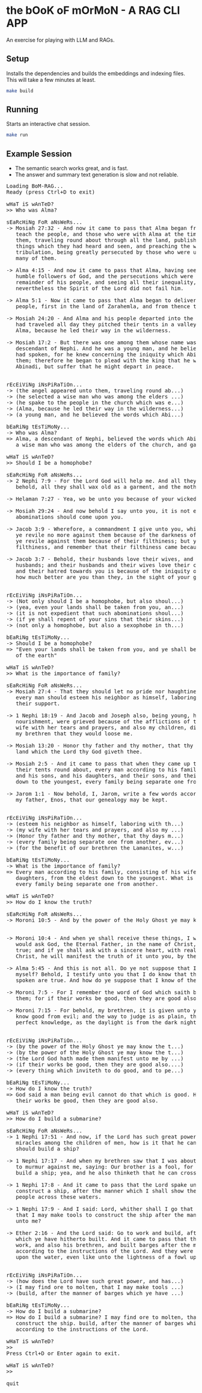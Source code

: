 # the bOoK oF mOrMoN - A RAG CLI APP

An exercise for playing with LLM and RAGs.

## Setup
Installs the dependencies and builds the embeddings and indexing files. This will take a few minutes at least.
```sh
make build
```


## Running
Starts an interactive chat session.
```sh
make run
```

## Example Session
  - The semantic search works great, and is fast.
  - The answer and summary text generation is slow and not reliable.

<pre>
Loading BoM-RAG...
Ready (press Ctrl+D to exit)

wHaT iS wAnTeD?
>> Who was Alma?

sEaRcHiNg FoR aNsWeRs...
-> Mosiah 27:32 - And now it came to pass that Alma began from this time forward to
   teach the people, and those who were with Alma at the time the angel appeared unto
   them, traveling round about through all the land, publishing to all the people the
   things which they had heard and seen, and preaching the word of God in much
   tribulation, being greatly persecuted by those who were unbelievers, being smitten by
   many of them.

-> Alma 4:15 - And now it came to pass that Alma, having seen the afflictions of the
   humble followers of God, and the persecutions which were heaped upon them by the
   remainder of his people, and seeing all their inequality, began to be very sorrowful;
   nevertheless the Spirit of the Lord did not fail him.

-> Alma 5:1 - Now it came to pass that Alma began to deliver the word of God unto the
   people, first in the land of Zarahemla, and from thence throughout all the land.

-> Mosiah 24:20 - And Alma and his people departed into the wilderness; and when they
   had traveled all day they pitched their tents in a valley, and they called the valley
   Alma, because he led their way in the wilderness.

-> Mosiah 17:2 - But there was one among them whose name was Alma, he also being a
   descendant of Nephi. And he was a young man, and he believed the words which Abinadi
   had spoken, for he knew concerning the iniquity which Abinadi had testified against
   them; therefore he began to plead with the king that he would not be angry with
   Abinadi, but suffer that he might depart in peace.


rEcEiViNg iNsPiRaTiOn...
·> (the angel appeared unto them, traveling round ab...)
·> (he selected a wise man who was among the elders ...)
·> (he spake to the people in the church which was e...)
·> (Alma, because he led their way in the wilderness...)
·> (a young man, and he believed the words which Abi...)

bEaRiNg tEsTiMoNy...
-> Who was Alma?
=> Alma, a descendant of Nephi, believed the words which Abinadi had spoken. He selected
   a wise man who was among the elders of the church, and gave him power to enact laws.

wHaT iS wAnTeD?
>> Should I be a homophobe?

sEaRcHiNg FoR aNsWeRs...
-> 2 Nephi 7:9 - For the Lord God will help me. And all they who shall condemn me,
   behold, all they shall wax old as a garment, and the moth shall eat them up.

-> Helaman 7:27 - Yea, wo be unto you because of your wickedness and abominations!

-> Mosiah 29:24 - And now behold I say unto you, it is not expedient that such
   abominations should come upon you.

-> Jacob 3:9 - Wherefore, a commandment I give unto you, which is the word of God, that
   ye revile no more against them because of the darkness of their skins; neither shall
   ye revile against them because of their filthiness; but ye shall remember your own
   filthiness, and remember that their filthiness came because of their fathers.

-> Jacob 3:7 - Behold, their husbands love their wives, and their wives love their
   husbands; and their husbands and their wives love their children; and their unbelief
   and their hatred towards you is because of the iniquity of their fathers; wherefore,
   how much better are you than they, in the sight of your great Creator?


rEcEiViNg iNsPiRaTiOn...
·> (Not only should I be a homophobe, but also shoul...)
·> (yea, even your lands shall be taken from you, an...)
·> (it is not expedient that such abominations shoul...)
·> (if ye shall repent of your sins that their skins...)
·> (not only a homophobe, but also a sexophobe in th...)

bEaRiNg tEsTiMoNy...
-> Should I be a homophobe?
=> "Even your lands shall be taken from you, and ye shall be destroyed from off the face
   of the earth"

wHaT iS wAnTeD?
>> What is the importance of family?

sEaRcHiNg FoR aNsWeRs...
-> Mosiah 27:4 - That they should let no pride nor haughtiness disturb their peace; that
   every man should esteem his neighbor as himself, laboring with their own hands for
   their support.

-> 1 Nephi 18:19 - And Jacob and Joseph also, being young, having need of much
   nourishment, were grieved because of the afflictions of their mother; and also my
   wife with her tears and prayers, and also my children, did not soften the hearts of
   my brethren that they would loose me.

-> Mosiah 13:20 - Honor thy father and thy mother, that thy days may be long upon the
   land which the Lord thy God giveth thee.

-> Mosiah 2:5 - And it came to pass that when they came up to the temple, they pitched
   their tents round about, every man according to his family, consisting of his wife,
   and his sons, and his daughters, and their sons, and their daughters, from the eldest
   down to the youngest, every family being separate one from another.

-> Jarom 1:1 - Now behold, I, Jarom, write a few words according to the commandment of
   my father, Enos, that our genealogy may be kept.


rEcEiViNg iNsPiRaTiOn...
·> (esteem his neighbor as himself, laboring with th...)
·> (my wife with her tears and prayers, and also my ...)
·> (Honor thy father and thy mother, that thy days m...)
·> (every family being separate one from another, ev...)
·> (for the benefit of our brethren the Lamanites, w...)

bEaRiNg tEsTiMoNy...
-> What is the importance of family?
=> Every man according to his family, consisting of his wife, and his sons, and
   daughters, from the eldest down to the youngest. What is the importance of family?
   every family being separate one from another.

wHaT iS wAnTeD?
>> How do I know the truth?

sEaRcHiNg FoR aNsWeRs...
-> Moroni 10:5 - And by the power of the Holy Ghost ye may know the truth of all things.


-> Moroni 10:4 - And when ye shall receive these things, I would exhort you that ye
   would ask God, the Eternal Father, in the name of Christ, if these things are not
   true; and if ye shall ask with a sincere heart, with real intent, having faith in
   Christ, he will manifest the truth of it unto you, by the power of the Holy Ghost.

-> Alma 5:45 - And this is not all. Do ye not suppose that I know of these things
   myself? Behold, I testify unto you that I do know that these things whereof I have
   spoken are true. And how do ye suppose that I know of their surety?

-> Moroni 7:5 - For I remember the word of God which saith by their works ye shall know
   them; for if their works be good, then they are good also.

-> Moroni 7:15 - For behold, my brethren, it is given unto you to judge, that ye may
   know good from evil; and the way to judge is as plain, that ye may know with a
   perfect knowledge, as the daylight is from the dark night.


rEcEiViNg iNsPiRaTiOn...
·> (by the power of the Holy Ghost ye may know the t...)
·> (by the power of the Holy Ghost ye may know the t...)
·> (the Lord God hath made them manifest unto me by ...)
·> (if their works be good, then they are good also....)
·> (every thing which inviteth to do good, and to pe...)

bEaRiNg tEsTiMoNy...
-> How do I know the truth?
=> God said a man being evil cannot do that which is good. How do I know the truth? if
   their works be good, then they are good also.

wHaT iS wAnTeD?
>> How do I build a submarine?

sEaRcHiNg FoR aNsWeRs...
-> 1 Nephi 17:51 - And now, if the Lord has such great power, and has wrought so many
   miracles among the children of men, how is it that he cannot instruct me, that I
   should build a ship?

-> 1 Nephi 17:17 - And when my brethren saw that I was about to build a ship, they began
   to murmur against me, saying: Our brother is a fool, for he thinketh that he can
   build a ship; yea, and he also thinketh that he can cross these great waters.

-> 1 Nephi 17:8 - And it came to pass that the Lord spake unto me, saying: Thou shalt
   construct a ship, after the manner which I shall show thee, that I may carry thy
   people across these waters.

-> 1 Nephi 17:9 - And I said: Lord, whither shall I go that I may find ore to molten,
   that I may make tools to construct the ship after the manner which thou hast shown
   unto me?

-> Ether 2:16 - And the Lord said: Go to work and build, after the manner of barges
   which ye have hitherto built. And it came to pass that the brother of Jared did go to
   work, and also his brethren, and built barges after the manner which they had built,
   according to the instructions of the Lord. And they were small, and they were light
   upon the water, even like unto the lightness of a fowl upon the water.


rEcEiViNg iNsPiRaTiOn...
·> (how does the Lord have such great power, and has...)
·> (I may find ore to molten, that I may make tools ...)
·> (build, after the manner of barges which ye have ...)

bEaRiNg tEsTiMoNy...
-> How do I build a submarine?
=> How do I build a submarine? I may find ore to molten, that I may make tools to
   construct the ship. build, after the manner of barges which ye have hitherto built,
   according to the instructions of the Lord.

wHaT iS wAnTeD?
>>
Press Ctrl+D or Enter again to exit.

wHaT iS wAnTeD?
>>

quit
</pre>
